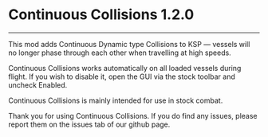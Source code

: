 # Continuous Collisions 1.2.0
_______________________________


This mod adds Continuous Dynamic type Collisions to KSP — vessels will no longer phase through each other when travelling at high speeds.

Continuous Collisions works automatically on all loaded vessels during flight. If you wish to disable it, open the GUI via the stock toolbar and uncheck Enabled.

Continuous Collisions is mainly intended for use in stock combat.


Thank you for using Continuous Collisions.
If you do find any issues, please report them on the issues tab of our github page.
